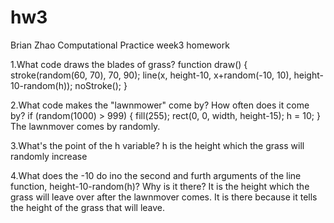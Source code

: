 # hw3
Brian Zhao Computational Practice week3 homework

1.What code draws the blades of grass?
function draw() {
  stroke(random(60, 70), 70, 90);
  line(x, height-10, x+random(-10, 10), height-10-random(h));
  noStroke();
  }
  
2.What code makes the "lawnmower" come by? How often does it come by?
  if (random(1000) > 999) {
    fill(255);
    rect(0, 0, width, height-15);
    h = 10;
  }
  The lawnmover comes by randomly.
  
  3.What's the point of the h variable?
  h is the height which the grass will randomly increase 
  
  4.What does the -10 do ino the second and furth arguments of the line function, height-10-random(h)? Why is it there?
  It is the height which the grass will leave over after the lawnmover comes. It is there because it tells the height of the grass that will leave.
